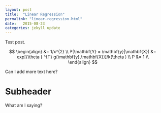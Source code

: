 ```yaml
---
layout: post
title:  "Linear Regression"
permalink: "linear-regression.html"
date:   2015-08-23 
categories: jekyll update
---
```

Test post. 

$$
\begin{align}
&= 1/x^{2}  \\
P(\mathbf{Y} = \mathbf{y}|\mathbf{X}) &= exp[{\theta } ^{T} g(\mathbf{y},\mathbf{X})]/k(\theta ) \\
P &= 1 \\
\end{align}
$$


Can I add more text here? 

# Subheader

What am I saying?
